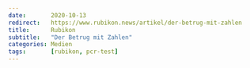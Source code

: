 ```yaml
---
date:       2020-10-13
redirect:   https://www.rubikon.news/artikel/der-betrug-mit-zahlen
title:      Rubikon
subtitle:   "Der Betrug mit Zahlen"
categories: Medien
tags:       [rubikon, pcr-test]
---
```

